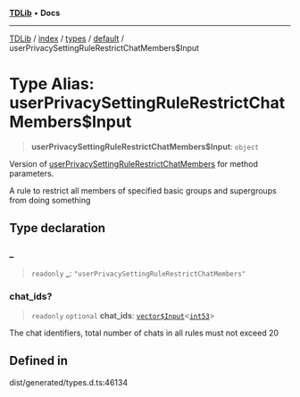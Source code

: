 [**TDLib**](../../../../../../README.md) • **Docs**

***

[TDLib](../../../../../../modules.md) / [index](../../../../../README.md) / [types](../../../README.md) / [default](../README.md) / userPrivacySettingRuleRestrictChatMembers$Input

# Type Alias: userPrivacySettingRuleRestrictChatMembers$Input

> **userPrivacySettingRuleRestrictChatMembers$Input**: `object`

Version of [userPrivacySettingRuleRestrictChatMembers](userPrivacySettingRuleRestrictChatMembers.md) for method parameters.

A rule to restrict all members of specified basic groups and supergroups from doing something

## Type declaration

### \_

> `readonly` **\_**: `"userPrivacySettingRuleRestrictChatMembers"`

### chat\_ids?

> `readonly` `optional` **chat\_ids**: [`vector$Input`](vector$Input.md)\<[`int53`](int53-1.md)\>

The chat identifiers, total number of chats in all rules must not exceed 20

## Defined in

dist/generated/types.d.ts:46134
